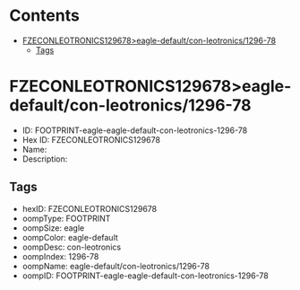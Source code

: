 



Contents
========

* [FZECONLEOTRONICS129678>eagle-default/con-leotronics/1296-78](#fzeconleotronics129678eagle-defaultcon-leotronics1296-78)
	* [Tags](#tags)

# FZECONLEOTRONICS129678>eagle-default/con-leotronics/1296-78

- ID: FOOTPRINT-eagle-eagle-default-con-leotronics-1296-78
- Hex ID: FZECONLEOTRONICS129678
- Name: 
- Description: 

## Tags

- hexID: FZECONLEOTRONICS129678
- oompType: FOOTPRINT
- oompSize: eagle
- oompColor: eagle-default
- oompDesc: con-leotronics
- oompIndex: 1296-78
- oompName: eagle-default/con-leotronics/1296-78
- oompID: FOOTPRINT-eagle-eagle-default-con-leotronics-1296-78

